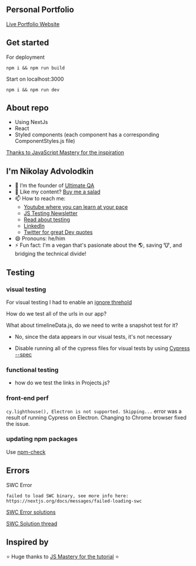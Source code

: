 ## Personal Portfolio

[Live Portfolio Website](https://www.nikolay.tech/)

## Get started

For deployment

```
npm i && npm run build
```

Start on localhost:3000

```
npm i && npm run dev
```

## About repo

-   Using NextJs
-   React
-   Styled components (each component has a corresponding ComponentStyles.js file)

[Thanks to JavaScript Mastery for the inspiration](https://www.youtube.com/watch?v=OPaLnMw2i_0&list=PL1YmAbfxmHuOsV3zmAnncnql3MMsIeO2_&index=24)

## I'm Nikolay Advolodkin

-   🔭 I’m the founder of [Ultimate QA](https://ultimateqa.com/)
-   🥗 Like my content? [Buy me a salad](https://www.buymeacoffee.com/nikolaya)
-   📫 How to reach me:
    -   [Youtube where you can learn at your pace](https://www.youtube.com/ultimateqa?sub_confirmation=1)
    -   [JS Testing Newsletter](https://ultimateqa.ck.page/js-testing-tips)
    -   [Read about testing](https://ultimateqa.com/)
    -   [LinkedIn](https://www.linkedin.com/in/nikolayadvolodkin/)
    -   [Twitter for great Dev quotes](https://twitter.com/intent/follow?screen_name=nikolay_a00&region=follow_link)
-   😄 Pronouns: he/him
-   ⚡ Fun fact: I'm a vegan that's pasionate about the 🌎, saving 🐮, and bridging the technical divide!

## Testing

### visual testing

For visual testing I had to enable an [ignore threhold](https://docs.happo.io/docs/compare-threshold)

How do we test all of the urls in our app?

What about timelineData.js, do we need to write a snapshot test for it?

-   No, since the data appears in our visual tests, it's not necessary

-   Disable running all of the cypress files for visual tests by using [Cypress --spec](https://docs.cypress.io/guides/guides/command-line#cypress-run)

### functional testing

-   how do we test the links in Projects.js?

### front-end perf

`cy.lighthouse(), Electron is not supported. Skipping...` error was a result of running Cypress on Electron. Changing to Chrome browser fixed the issue.

### updating npm packages

Use [npm-check](https://koalatea.io/how-to-update-all-your-npm-packages-at-once)

## Errors

SWC Error

```text
failed to load SWC binary, see more info here: https://nextjs.org/docs/messages/failed-loading-swc
```

[SWC Error solutions](https://nextjs.org/docs/messages/failed-loading-swc)

[SWC Solution thread](https://github.com/vercel/next.js/discussions/30468?sort=top)

## Inspired by

⭐ Huge thanks to [JS Mastery for the tutorial](https://youtu.be/OPaLnMw2i_0) ⭐
